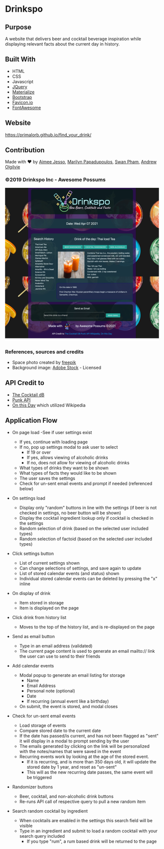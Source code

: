 # Drinkspo

## Purpose

A website that delivers beer and cocktail beverage inspiration while displaying
relevant facts about the current day in history.

## Built With

- HTML
- CSS
- Javascript
- [JQuery](https://jquery.com/)
- [Materialize](https://materializecss.com/)
- [Bootstrap](https://getbootstrap.com/)
- [Favicon.io](https://favicon.io/)
- [FontAwesome](https://fontawesome.com/)

## Website

https://primalorb.github.io/find_your_drink/

## Contribution

Made with ❤️ by [Aimee Jesso](https://github.com/MissAimeeJay), [Marilyn Papadupoulos](https://github.com/MarilynPapadopoulos), [Swan Pham](https://github.com/swanpham), [Andrew Olgilvie](https://github.com/PrimalOrB)

### ©️2019 Drinkspo Inc - Awesome Possums

![Screenshot](./assets/images/Drinksposcreen.png)

### References, sources and credits

- Space photo created by [freepik](https://www.freepik.com/photos/space)
- Background image: [Adobe Stock](https://stock.adobe.com/ca/) - Licensed

## API Credit to

- [The Cocktail dB](https://www.thecocktaildb.com/api.php)
- [Punk API](https://punkapi.com/)
- [On this Day](https://byabbe.se/on-this-day/) which utilized Wikipedia

## Application Flow

- On page load
  -See if user settings exist

  - If yes, continue with loading page
  - If no, pop up settings modal to ask user to select
    - If 19 or over
    - If yes, allows viewing of alcoholic drinks
    - If no, does not allow for viewing of alcoholic drinks
  - What types of drinks they want to be shown
  - What types of facts they would like to be shown
  - The user saves the settings
  - Check for un-sent email events and prompt if needed (referenced below)

- On settings load

  - Display only "random" buttons in line with the settings (if beer is not checked in settings, no beer button will be shown)
  - Display the cocktail ingredient lookup only if cocktail is checked in the settings
  - Random selection of drink (based on the selected user included types)
  - Random selection of factoid (based on the selected user included types)

- Click settings button

  - List of current settings shown
  - Can change selections of settings, and save again to update
  - List of stored calendar events (and status) shown
  - Individual stored calendar events can be deleted by pressing the "x" inline

- On display of drink

  - Item stored in storage
  - Item is displayed on the page

- Click drink from history list

  - Moves to the top of the history list, and is re-displayed on the page

- Send as email button

  - Type in an email address (validated)
  - The current page content is used to generate an email mailto:// link the user can use to send to their friends

- Add calendar events

  - Modal popup to generate an email listing for storage
    - Name
    - Email Address
    - Personal note (optional)
    - Date
    - If recurring (annual event like a birthday)
  - On submit, the event is stored, and modal closes

- Check for un-sent email events

  - Load storage of events
  - Compare stored date to the current date
  - If the date has passed/is current, and has not been flagged as "sent" it will display in a modal to prompt sending by the user
  - The emails generated by clicking on the link will be personalized with the notes/names that were saved in the event
  - Recurring events work by looking at the age of the stored event.
    - If it is recurring, and is more than 350 days old, it will update the stored date by 1 year, and reset as "un-sent"
    - This will as the new recurring date passes, the same event will be triggered

- Randomizer buttons

  - Beer, cocktail, and non-alcoholic drink buttons
  - Re-runs API call of respective query to pull a new random item

- Search random cocktail by ingredient
  - When cocktails are enabled in the settings this search field will be visible
  - Type in an ingredient and submit to load a random cocktail with your search query included
    - If you type "rum", a rum based drink will be returned to the page
